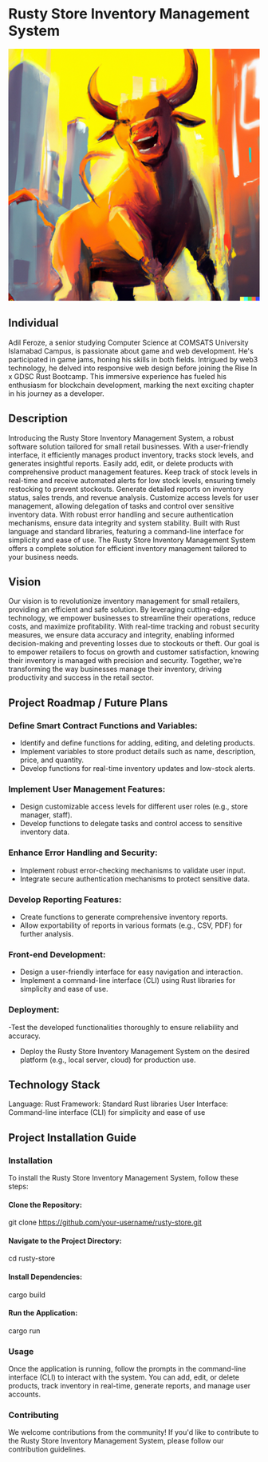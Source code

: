 # Rusty Store Inventory Management System

![Team_Logo](./project_visual.png)

## Individual

Adil Feroze, a senior studying Computer Science at COMSATS University Islamabad Campus, is passionate about game and web development. He's participated in game jams, honing his skills in both fields. Intrigued by web3 technology, he delved into responsive web design before joining the Rise In x GDSC Rust Bootcamp. This immersive experience has fueled his enthusiasm for blockchain development, marking the next exciting chapter in his journey as a developer.

## Description

Introducing the Rusty Store Inventory Management System, a robust software solution tailored for small retail businesses. With a user-friendly interface, it efficiently manages product inventory, tracks stock levels, and generates insightful reports.
Easily add, edit, or delete products with comprehensive product management features. Keep track of stock levels in real-time and receive automated alerts for low stock levels, ensuring timely restocking to prevent stockouts.
Generate detailed reports on inventory status, sales trends, and revenue analysis. Customize access levels for user management, allowing delegation of tasks and control over sensitive inventory data.
With robust error handling and secure authentication mechanisms, ensure data integrity and system stability. Built with Rust language and standard libraries, featuring a command-line interface for simplicity and ease of use.
The Rusty Store Inventory Management System offers a complete solution for efficient inventory management tailored to your business needs.

## Vision

Our vision is to revolutionize inventory management for small retailers, providing an efficient and safe solution. By leveraging cutting-edge technology, we empower businesses to streamline their operations, reduce costs, and maximize profitability. With real-time tracking and robust security measures, we ensure data accuracy and integrity, enabling informed decision-making and preventing losses due to stockouts or theft. Our goal is to empower retailers to focus on growth and customer satisfaction, knowing their inventory is managed with precision and security. Together, we're transforming the way businesses manage their inventory, driving productivity and success in the retail sector.

## Project Roadmap / Future Plans

### Define Smart Contract Functions and Variables:

- Identify and define functions for adding, editing, and deleting products.
- Implement variables to store product details such as name, description, price, and quantity.
- Develop functions for real-time inventory updates and low-stock alerts.

### Implement User Management Features:

- Design customizable access levels for different user roles (e.g., store manager, staff).
- Develop functions to delegate tasks and control access to sensitive inventory data.

### Enhance Error Handling and Security:

- Implement robust error-checking mechanisms to validate user input.
- Integrate secure authentication mechanisms to protect sensitive data.

### Develop Reporting Features:

- Create functions to generate comprehensive inventory reports.
- Allow exportability of reports in various formats (e.g., CSV, PDF) for further analysis.

### Front-end Development:

- Design a user-friendly interface for easy navigation and interaction.
- Implement a command-line interface (CLI) using Rust libraries for simplicity and ease of use.

### Deployment:

-Test the developed functionalities thoroughly to ensure reliability and accuracy.
- Deploy the Rusty Store Inventory Management System on the desired platform (e.g., local server, cloud) for production use.

## Technology Stack

Language: Rust
Framework: Standard Rust libraries
User Interface: Command-line interface (CLI) for simplicity and ease of use

## Project Installation Guide

### Installation
To install the Rusty Store Inventory Management System, follow these steps:

#### Clone the Repository:

git clone https://github.com/your-username/rusty-store.git

#### Navigate to the Project Directory:

cd rusty-store

#### Install Dependencies:

cargo build

#### Run the Application:

cargo run

### Usage
Once the application is running, follow the prompts in the command-line interface (CLI) to interact with the system. You can add, edit, or delete products, track inventory in real-time, generate reports, and manage user accounts.

### Contributing
We welcome contributions from the community! If you'd like to contribute to the Rusty Store Inventory Management System, please follow our contribution guidelines.
